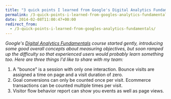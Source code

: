 ```yaml
---
title: "3 quick points I learned from Google's Digital Analytics Fundamentals course"
permalink: /3-quick-points-i-learned-from-googles-analytics-fundamentals
date: 2014-02-08T11:00:47+00:00
redirect_from:
  - /3-quick-points-i-learned-from-googles-analytics-fundamentals/
---
```


*Google's [Digital Analytics Fundamentals](https://analyticsacademy.withgoogle.com/course) course started gently, introducing some good overall concepts about measuring objectives, but soon ramped up the difficulty so that experienced users would probably learn something too. Here are three things I'd like to share with my team:*

1. A "bounce" is a session with only one interaction. Bounce visits are assigned a time on page and a visit duration of zero.
2. Goal conversions can only be counted once per visit. Ecommerce transactions can be counted multiple times per visit.
3. Visitor flow behavior report can show you events as well as page views.